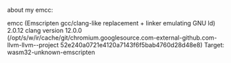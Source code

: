 about my emcc:

emcc (Emscripten gcc/clang-like replacement + linker emulating GNU ld) 2.0.12
clang version 12.0.0 (/opt/s/w/ir/cache/git/chromium.googlesource.com-external-github.com-llvm-llvm--project 52e240a0721e4120a7143f6f5bab4760d28d48e8)
Target: wasm32-unknown-emscripten
